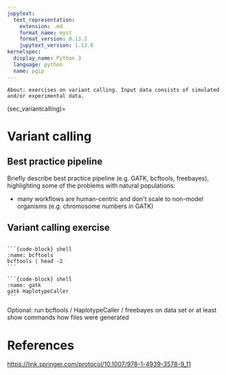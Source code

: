 ```yaml
---
jupytext:
  text_representation:
    extension: .md
    format_name: myst
    format_version: 0.13.2
    jupytext_version: 1.13.8
kernelspec:
  display_name: Python 3
  language: python
  name: pgip
---
```



```{note}
About: exercises on variant calling. Input data consists of simulated and/or experimental data.
```

(sec_variantcalling)=

# Variant calling


## Best practice pipeline

Briefly describe best practice pipeline (e.g. GATK, bcftools,
freebayes), highlighting some of the problems with natural
populations:
- many workflows are human-centric and don't scale to non-model
  organisms (e.g. chromosome numbers in GATK)
  

## Variant calling exercise

````{tab-set-code}

```{code-block} shell
:name: bcftools
bcftools | head -2
```

```{code-block} shell
:name: gatk
gatk HaplotypeCaller
```

````

Optional: run bcftools / HaplotypeCaller / freebayes on data set or at
least show commands how files were generated

# References

https://link.springer.com/protocol/10.1007/978-1-4939-3578-9_11
